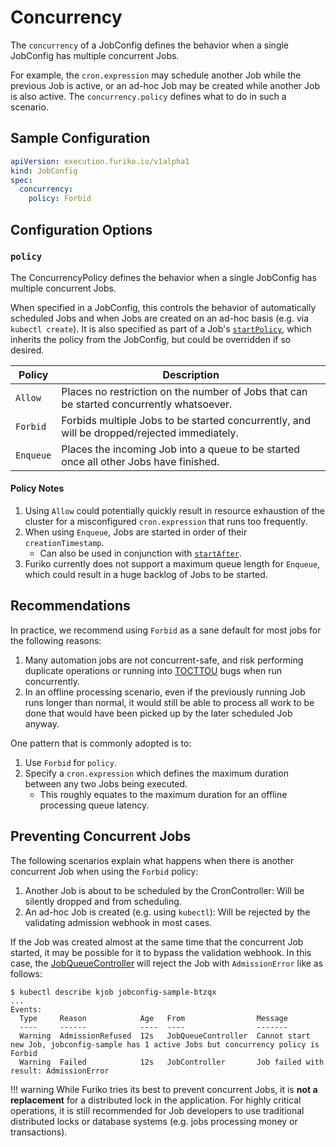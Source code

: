 # Concurrency

The `concurrency` of a JobConfig defines the behavior when a single JobConfig has multiple concurrent Jobs.

For example, the `cron.expression` may schedule another Job while the previous Job is active, or an ad-hoc Job may be created while another Job is also active. The `concurrency.policy` defines what to do in such a scenario.

## Sample Configuration

```yaml
apiVersion: execution.furiko.io/v1alpha1
kind: JobConfig
spec:
  concurrency:
    policy: Forbid
```

## Configuration Options

### `policy`

The ConcurrencyPolicy defines the behavior when a single JobConfig has multiple concurrent Jobs.

When specified in a JobConfig, this controls the behavior of automatically scheduled Jobs and when Jobs are created on an ad-hoc basis (e.g. via `kubectl create`). It is also specified as part of a Job's [`startPolicy`](../job/start-policy.md), which inherits the policy from the JobConfig, but could be overridden if so desired.

| Policy    | Description                                                                                 |
| --------- | ------------------------------------------------------------------------------------------- |
| `Allow`   | Places no restriction on the number of Jobs that can be started concurrently whatsoever.    |
| `Forbid`  | Forbids multiple Jobs to be started concurrently, and will be dropped/rejected immediately. |
| `Enqueue` | Places the incoming Job into a queue to be started once all other Jobs have finished.       |

#### Policy Notes

1. Using `Allow` could potentially quickly result in resource exhaustion of the cluster for a misconfigured `cron.expression` that runs too frequently.
2. When using `Enqueue`, Jobs are started in order of their `creationTimestamp`.
   - Can also be used in conjunction with [`startAfter`](../job/start-policy.md#startafter).
3. Furiko currently does not support a maximum queue length for `Enqueue`, which could result in a huge backlog of Jobs to be started.

## Recommendations

In practice, we recommend using `Forbid` as a sane default for most jobs for the following reasons:

1. Many automation jobs are not concurrent-safe, and risk performing duplicate operations or running into [TOCTTOU](https://en.wikipedia.org/wiki/Time-of-check_to_time-of-use) bugs when run concurrently.
2. In an offline processing scenario, even if the previously running Job runs longer than normal, it would still be able to process all work to be done that would have been picked up by the later scheduled Job anyway.

One pattern that is commonly adopted is to:

1. Use `Forbid` for `policy`.
2. Specify a `cron.expression` which defines the maximum duration between any two Jobs being executed.
   - This roughly equates to the maximum duration for an offline processing queue latency.

## Preventing Concurrent Jobs

The following scenarios explain what happens when there is another concurrent Job when using the `Forbid` policy:

1. Another Job is about to be scheduled by the CronController: Will be silently dropped and from scheduling.
2. An ad-hoc Job is created (e.g. using `kubectl`): Will be rejected by the validating admission webhook in most cases.

If the Job was created almost at the same time that the concurrent Job started, it may be possible for it to bypass the validation webhook. In this case, the [JobQueueController](../../development/architecture/execution-controller.md#jobqueuecontroller) will reject the Job with `AdmissionError` like as follows:

```
$ kubectl describe kjob jobconfig-sample-btzqx
...
Events:
  Type     Reason            Age   From                Message
  ----     ------            ----  ----                -------
  Warning  AdmissionRefused  12s   JobQueueController  Cannot start new Job, jobconfig-sample has 1 active Jobs but concurrency policy is Forbid
  Warning  Failed            12s   JobController       Job failed with result: AdmissionError
```

<!-- prettier-ignore -->
!!! warning
    While Furiko tries its best to prevent concurrent Jobs, it is **not a replacement** for a distributed lock in the application. For highly critical operations, it is still recommended for Job developers to use traditional distributed locks or database systems (e.g. jobs processing money or transactions).

